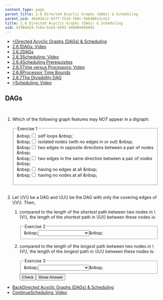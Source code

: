 ```yaml
---
content_type: page
parent_title: 2.6 Directed Acyclic Graphs (DAGs) & Scheduling
parent_uid: 30a03ec2-6577-751d-fb8c-5b6d0813ce12
title: 2.6 Directed Acyclic Graphs (DAGs) & Scheduling
uid: 4198e624-fc0a-b2e4-5693-34b068466d42
---
```

<ul class="navigation pagination"><li id="top_bck_btn"><a href='/courses/electrical-engineering-and-computer-science/6-042j-mathematics-for-computer-science-spring-2015/structures/tp7-1';><<span>Directed Acyclic Graphs (DAGs) &amp; Scheduling</span></a></li><li id="flp_btn_1" ><a href='/courses/electrical-engineering-and-computer-science/6-042j-mathematics-for-computer-science-spring-2015/structures/tp7-1'>2.6.1<span>DAGs: Video</span></a></li><li id="flp_btn_2" class="button_selected"><a href='/courses/electrical-engineering-and-computer-science/6-042j-mathematics-for-computer-science-spring-2015/structures/tp7-1/vertical-dcde59c77eab'>2.6.2<span>DAGs</span></a></li><li id="flp_btn_3" ><a href='/courses/electrical-engineering-and-computer-science/6-042j-mathematics-for-computer-science-spring-2015/structures/tp7-1/vertical-0b187f2dedb6'>2.6.3<span>Scheduling: Video</span></a></li><li id="flp_btn_4" ><a href='/courses/electrical-engineering-and-computer-science/6-042j-mathematics-for-computer-science-spring-2015/structures/tp7-1/vertical-cb2dbc0f9d11'>2.6.4<span>Scheduling Prerequisites</span></a></li><li id="flp_btn_5" ><a href='/courses/electrical-engineering-and-computer-science/6-042j-mathematics-for-computer-science-spring-2015/structures/tp7-1/vertical-ce9e54c9d251'>2.6.5<span>Time versus Processors: Video</span></a></li><li id="flp_btn_6" ><a href='/courses/electrical-engineering-and-computer-science/6-042j-mathematics-for-computer-science-spring-2015/structures/tp7-1/vertical-a69125071411'>2.6.6<span>Processor Time Bounds</span></a></li><li id="flp_btn_7" ><a href='/courses/electrical-engineering-and-computer-science/6-042j-mathematics-for-computer-science-spring-2015/structures/tp7-1/vertical-839e7a19a176'>2.6.7<span>The Divisibility DAG</span></a></li><li id="top_continue_btn"><a href='/courses/electrical-engineering-and-computer-science/6-042j-mathematics-for-computer-science-spring-2015/structures/tp7-1/vertical-0b187f2dedb6';>><span>Scheduling: Video</span></a></li></ul><h2 class="subhead">DAGs</h2><div class="self_assessment">
<br display_name="DAGs" url_name="DAGs_0" />
<ol display_name="DAGs" url_name="DAGs_1">
<li>
<div id="Q1_div" class="problem_question">
<p>
    Which of the following graph features may <em>NOT</em> appear in a digraph:  
  </p><fieldset><legend class="visually-hidden">Exercise 1</legend><div class="choice"><label id="Q1_input_1_label"><span id="Q1_input_1_aria_status" tabindex="-1" class="visually-hidden">&amp;nbsp;</span><input type="checkbox" id="Q1_input_1" onclick="optionSelected(1)" name="Q1_input" class="problem_radio_input" correct="false"><span class="choice">
            self loops
          </span><span id="Q1_input_1_normal_status" class="nostatus" aria-hidden="true">&amp;nbsp;</span></label></div><div class="choice"><label id="Q1_input_2_label"><span id="Q1_input_2_aria_status" tabindex="-1" class="visually-hidden">&amp;nbsp;</span><input type="checkbox" id="Q1_input_2" onclick="optionSelected(1)" name="Q1_input" class="problem_radio_input" correct="false"><span class="choice">
            isolated nodes (with no edges in or out)
          </span><span id="Q1_input_2_normal_status" class="nostatus" aria-hidden="true">&amp;nbsp;</span></label></div><div class="choice"><label id="Q1_input_3_label"><span id="Q1_input_3_aria_status" tabindex="-1" class="visually-hidden">&amp;nbsp;</span><input type="checkbox" id="Q1_input_3" onclick="optionSelected(1)" name="Q1_input" class="problem_radio_input" correct="false"><span class="choice">
            two edges in opposite directions between a pair of nodes
          </span><span id="Q1_input_3_normal_status" class="nostatus" aria-hidden="true">&amp;nbsp;</span></label></div><div class="choice"><label id="Q1_input_4_label"><span id="Q1_input_4_aria_status" tabindex="-1" class="visually-hidden">&amp;nbsp;</span><input type="checkbox" id="Q1_input_4" onclick="optionSelected(1)" name="Q1_input" class="problem_radio_input" correct="true"><span class="choice">
             two edges in the same direction between a pair of nodes
          </span><span id="Q1_input_4_normal_status" class="nostatus" aria-hidden="true">&amp;nbsp;</span></label></div><div class="choice"><label id="Q1_input_5_label"><span id="Q1_input_5_aria_status" tabindex="-1" class="visually-hidden">&amp;nbsp;</span><input type="checkbox" id="Q1_input_5" onclick="optionSelected(1)" name="Q1_input" class="problem_radio_input" correct="false"><span class="choice">
            having no edges at all
          </span><span id="Q1_input_5_normal_status" class="nostatus" aria-hidden="true">&amp;nbsp;</span></label></div><div class="choice"><label id="Q1_input_6_label"><span id="Q1_input_6_aria_status" tabindex="-1" class="visually-hidden">&amp;nbsp;</span><input type="checkbox" id="Q1_input_6" onclick="optionSelected(1)" name="Q1_input" class="problem_radio_input" correct="true"><span class="choice">
            having no nodes at all
          </span><span id="Q1_input_6_normal_status" class="nostatus" aria-hidden="true">&amp;nbsp;</span></label></div><p id="Q1_status_combined" tabindex="-1" class="nostatus"></p></fieldset></div></li>
<br />
<li>
<p>
    Let \(V\) be a DAG and \(U\)
    be the DAG with only the covering edges of \(V\). Then,
  </p>
<ol>
<li>
<div id="Q2_div" class="problem_question"><p>compared to the length of the <i>shortest</i> path between two nodes in \(V\), the length of the <i>shortest</i> path in \(U\) between these nodes is:</p><fieldset><legend class="visually-hidden">Exercise 2</legend><div class="choice"><label id="Q2_label"><span id="Q2_aria_status" tabindex="-1" class="visually-hidden">&amp;nbsp;</span><select onchange="numericTypedOrDropDownSelected(2)" id="Q2_select" class="problem_text_input"><option correct="false"></option><option correct="false">the same</option><option correct="false">not longer</option><option correct="true">not shorter</option><option correct="false">may be shorter or longer</option></select><span style="display:none;" id="Q2_ans_span" tabindex="-1">  not shorter</span><span id="Q2_normal_status" class="nostatus" aria-hidden="true">&amp;nbsp;</span></label></div></fieldset></div></li>
<li>
<div id="Q3_div" class="problem_question"><p>compared to the length of the <i>longest</i> path between two nodes in \(V\), the length of the <i>longest</i> path in \(U\) between these nodes is:</p><fieldset><legend class="visually-hidden">Exercise 3</legend><div class="choice"><label id="Q3_label"><span id="Q3_aria_status" tabindex="-1" class="visually-hidden">&amp;nbsp;</span><select onchange="numericTypedOrDropDownSelected(3)" id="Q3_select" class="problem_text_input"><option correct="false"></option><option correct="true">the same</option><option correct="false">not longer</option><option correct="false">not shorter</option><option correct="false">may be shorter or longer</option></select><span style="display:none;" id="Q3_ans_span" tabindex="-1">  the same</span><span id="Q3_normal_status" class="nostatus" aria-hidden="true">&amp;nbsp;</span></label></div></fieldset></div><div class="action"><button id="Q1_button" onclick="checkAnswer({1: 'choiceresponse', 2: 'optionresponse', 3: 'optionresponse'})" class="problem_mo_button">Check</button><button id="Q1_button_show" onclick="showHideSolution({1: 'choiceresponse', 2: 'optionresponse', 3: 'optionresponse'}, 1, [])" class="problem_mo_button">Show Answer</button></div></li>
</ol>
</li>
</ol>
</div><ul class="navigation progress"><li id="bck_btn"><a href='/courses/electrical-engineering-and-computer-science/6-042j-mathematics-for-computer-science-spring-2015/structures/tp7-1';>Back<span>Directed Acyclic Graphs (DAGs) &amp; Scheduling</span></a></li><li id="continue_btn"><a href='/courses/electrical-engineering-and-computer-science/6-042j-mathematics-for-computer-science-spring-2015/structures/tp7-1/vertical-0b187f2dedb6';>Continue<span>Scheduling: Video</span></a></li></ul>